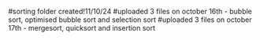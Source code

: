 #sorting folder created!11/10/24
#uploaded 3 files on october 16th - bubble sort, optimised bubble sort and selection sort
#uploaded 3 files on october 17th - mergesort, quicksort and insertion sort
